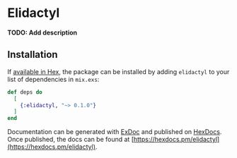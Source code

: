 # Elidactyl

**TODO: Add description**

## Installation

If [available in Hex](https://hex.pm/docs/publish), the package can be installed
by adding `elidactyl` to your list of dependencies in `mix.exs`:

```elixir
def deps do
  [
    {:elidactyl, "~> 0.1.0"}
  ]
end
```

Documentation can be generated with [ExDoc](https://github.com/elixir-lang/ex_doc)
and published on [HexDocs](https://hexdocs.pm). Once published, the docs can
be found at [https://hexdocs.pm/elidactyl](https://hexdocs.pm/elidactyl).

